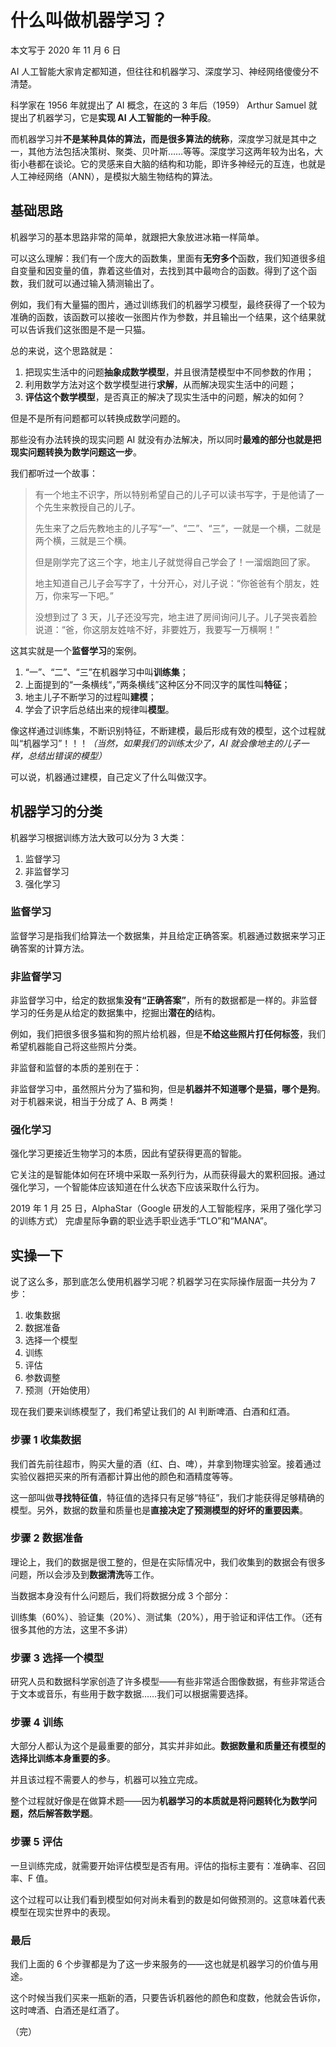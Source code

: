 # 什么叫做机器学习？

本文写于 2020 年 11 月 6 日

AI 人工智能大家肯定都知道，但往往和机器学习、深度学习、神经网络傻傻分不清楚。

科学家在 1956 年就提出了 AI 概念，在这的 3 年后（1959） Arthur Samuel 就提出了机器学习，它是**实现 AI 人工智能的一种手段**。

而机器学习并**不是某种具体的算法，而是很多算法的统称**，深度学习就是其中之一，其他方法包括决策树、聚类、贝叶斯……等等。深度学习这两年较为出名，大街小巷都在谈论。它的灵感来自大脑的结构和功能，即许多神经元的互连，也就是人工神经网络（ANN），是模拟大脑生物结构的算法。

## 基础思路

机器学习的基本思路非常的简单，就跟把大象放进冰箱一样简单。

可以这么理解：我们有一个庞大的函数集，里面有**无穷多个**函数，我们知道很多组自变量和因变量的值，靠着这些值对，去找到其中最吻合的函数。得到了这个函数，我们就可以通过输入猜测输出了。

例如，我们有大量猫的图片，通过训练我们的机器学习模型，最终获得了一个较为准确的函数，该函数可以接收一张图片作为参数，并且输出一个结果，这个结果就可以告诉我们这张图是不是一只猫。

总的来说，这个思路就是：

1. 把现实生活中的问题**抽象成数学模型**，并且很清楚模型中不同参数的作用；
2. 利用数学方法对这个数学模型进行**求解**，从而解决现实生活中的问题；
3. **评估这个数学模型**，是否真正的解决了现实生活中的问题，解决的如何？

但是不是所有问题都可以转换成数学问题的。

那些没有办法转换的现实问题 AI 就没有办法解决，所以同时**最难的部分也就是把现实问题转换为数学问题这一步**。

我们都听过一个故事：

> 有一个地主不识字，所以特别希望自己的儿子可以读书写字，于是他请了一个先生来教授自己的儿子。
>
> 先生来了之后先教地主的儿子写“一”、“二”、“三”，一就是一个横，二就是两个横，三就是三个横。
>
> 但是刚学完了这三个字，地主儿子就觉得自己学会了！一溜烟跑回了家。
>
> 地主知道自己儿子会写字了，十分开心，对儿子说：“你爸爸有个朋友，姓万，你来写一下吧。”
>
> 没想到过了 3 天，儿子还没写完，地主进了房间询问儿子。儿子哭丧着脸说道：“爸，你这朋友姓啥不好，非要姓万，我要写一万横啊！”

这其实就是一个**监督学习**的案例。

1. “一”、“二”、“三”在机器学习中叫**训练集**；
2. 上面提到的“一条横线“，”两条横线”这种区分不同汉字的属性叫**特征**；
3. 地主儿子不断学习的过程叫**建模**；
4. 学会了识字后总结出来的规律叫**模型**。

像这样通过训练集，不断识别特征，不断建模，最后形成有效的模型，这个过程就叫“机器学习”！！！_（当然，如果我们的训练太少了，AI 就会像地主的儿子一样，总结出错误的模型）_

可以说，机器通过建模，自己定义了什么叫做汉字。

## 机器学习的分类

机器学习根据训练方法大致可以分为 3 大类：

1. 监督学习
2. 非监督学习
3. 强化学习

### 监督学习

监督学习是指我们给算法一个数据集，并且给定正确答案。机器通过数据来学习正确答案的计算方法。

### 非监督学习

非监督学习中，给定的数据集**没有“正确答案”**，所有的数据都是一样的。非监督学习的任务是从给定的数据集中，挖掘出**潜在的**结构。

例如，我们把很多很多猫和狗的照片给机器，但是**不给这些照片打任何标签**，我们希望机器能自己将这些照片分类。

非监督和监督的本质的差别在于：

非监督学习中，虽然照片分为了猫和狗，但是**机器并不知道哪个是猫，哪个是狗**。对于机器来说，相当于分成了 A、B 两类！

### 强化学习

强化学习更接近生物学习的本质，因此有望获得更高的智能。

它关注的是智能体如何在环境中采取一系列行为，从而获得最大的累积回报。通过强化学习，一个智能体应该知道在什么状态下应该采取什么行为。

2019 年 1 月 25 日，AlphaStar（Google 研发的人工智能程序，采用了强化学习的训练方式） 完虐星际争霸的职业选手职业选手“TLO”和“MANA”。

## 实操一下

说了这么多，那到底怎么使用机器学习呢？机器学习在实际操作层面一共分为 7 步：

1. 收集数据
2. 数据准备
3. 选择一个模型
4. 训练
5. 评估
6. 参数调整
7. 预测（开始使用）

现在我们要来训练模型了，我们希望让我们的 AI 判断啤酒、白酒和红酒。

### 步骤 1 收集数据

我们首先前往超市，购买大量的酒（红、白、啤），并拿到物理实验室。接着通过实验仪器把买来的所有酒都计算出他的颜色和酒精度等等。

这一部叫做**寻找特征值**，特征值的选择只有足够“特征”，我们才能获得足够精确的模型。另外，数据的数量和质量也是**直接决定了预测模型的好坏的重要因素**。

### 步骤 2 数据准备

理论上，我们的数据是很工整的，但是在实际情况中，我们收集到的数据会有很多问题，所以会涉及到**数据清洗**等工作。

当数据本身没有什么问题后，我们将数据分成 3 个部分：

训练集（60%）、验证集（20%）、测试集（20%），用于验证和评估工作。（还有很多其他的方法，这里不多讲）

### 步骤 3 选择一个模型

研究人员和数据科学家创造了许多模型——有些非常适合图像数据，有些非常适合于文本或音乐，有些用于数字数据……我们可以根据需要选择。

### 步骤 4 训练

大部分人都认为这个是最重要的部分，其实并非如此。**数据数量和质量还有模型的选择比训练本身重要的多**。

并且该过程不需要人的参与，机器可以独立完成。

整个过程就好像是在做算术题——因为**机器学习的本质就是将问题转化为数学问题，然后解答数学题**。

### 步骤 5 评估

一旦训练完成，就需要开始评估模型是否有用。评估的指标主要有：准确率、召回率、F 值。

这个过程可以让我们看到模型如何对尚未看到的数是如何做预测的。这意味着代表模型在现实世界中的表现。

### 最后

我们上面的 6 个步骤都是为了这一步来服务的——这也就是机器学习的价值与用途。

这个时候当我们买来一瓶新的酒，只要告诉机器他的颜色和度数，他就会告诉你，这时啤酒、白酒还是红酒了。

（完）
